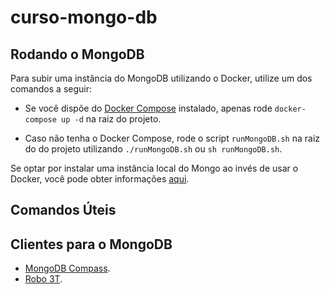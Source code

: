 # curso-mongo-db

## Rodando o MongoDB
Para subir uma instância do MongoDB utilizando o Docker, utilize um dos comandos a seguir:

- Se você dispõe do [Docker Compose](https://docs.docker.com/compose/) instalado, apenas rode `docker-compose up -d` na raiz do projeto.

- Caso não tenha o Docker Compose, rode o script `runMongoDB.sh` na raiz do do projeto utilizando `./runMongoDB.sh` ou `sh runMongoDB.sh`.

Se optar por instalar uma instância local do Mongo ao invés de usar o Docker, você pode obter informações [aqui](https://docs.mongodb.com/manual/installation/).


## Comandos Úteis

## Clientes para o MongoDB
- [MongoDB Compass](https://www.mongodb.com/products/compass).
- [Robo 3T](https://robomongo.org/).